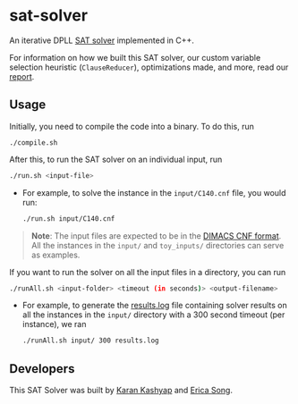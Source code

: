 # sat-solver

An iterative DPLL [SAT solver](https://en.wikipedia.org/wiki/SAT_solver#:~:text=On%20input%20a%20formula%20over,values%20of%20x%20and%20y.) implemented in C++.

For information on how we built this SAT solver, our custom variable selection heuristic (`ClauseReducer`), optimizations made, and more, read our [report](https://github.com/karankashyap04/sat-solver/blob/main/report.pdf).

## Usage

Initially, you need to compile the code into a binary. To do this, run
```
./compile.sh
```

After this, to run the SAT solver on an individual input, run
```bash
./run.sh <input-file>
```
* For example, to solve the instance in the `input/C140.cnf` file, you would run:
  ```bash
  ./run.sh input/C140.cnf
  ```

> **Note**: The input files are expected to be in the [DIMACS CNF format](https://jix.github.io/varisat/manual/0.2.0/formats/dimacs.html). All the instances in the `input/` and `toy_inputs/` directories can serve as examples.

If you want to run the solver on all the input files in a directory, you can run
```bash
./runAll.sh <input-folder> <timeout (in seconds)> <output-filename>
```
* For example, to generate the [results.log](https://github.com/karankashyap04/sat-solver/blob/main/results.log) file containing solver results on all the instances in the `input/` directory with a 300 second timeout (per instance), we ran
  ```bash
  ./runAll.sh input/ 300 results.log
  ```

## Developers

This SAT Solver was built by [Karan Kashyap](https://github.com/karankashyap04) and [Erica Song](https://github.com/20songe).
